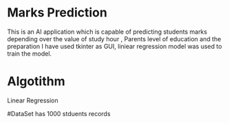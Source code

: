 # Marks Prediction 
This is an AI application which is capable of predicting students marks depending over the value of study hour , Parents level of education and the preparation 
I have used tkinter as GUI, liniear regression model was used to train the model.

# Algotithm
Linear Regression

#DataSet 
has 1000 stduents records 


